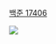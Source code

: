 [백준 17406](https://www.acmicpc.net/problem/17406)

<img src="https://skillicons.dev/icons?i=cpp" />

```cpp

```
